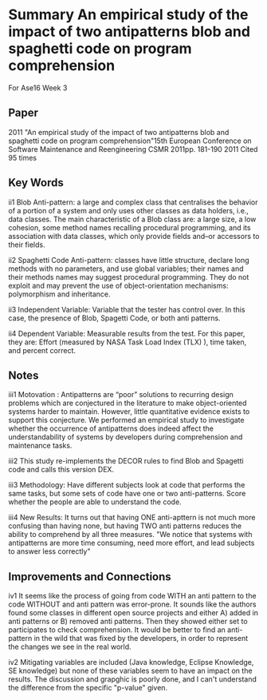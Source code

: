 #  Summary An empirical study of the impact of two antipatterns blob and spaghetti code on program comprehension
For Ase16 Week 3

## Paper

2011  "An empirical study of the impact of two antipatterns blob and spaghetti code on program comprehension"15th European Conference on Software Maintenance and Reengineering CSMR 2011pp. 181-190 2011
Cited 95 times

## Key Words
 
ii1 Blob Anti-pattern:  a large and complex class that centralises the behavior of a portion of a system and only uses other classes as data holders, i.e., data classes.  The main characteristic of a Blob class are: a large size, a low cohesion, some method names recalling procedural programming, and its association with data classes, which only provide fields and–or accessors to their fields.

ii2 Spaghetti Code Anti-pattern:  classes have little structure, declare long methods with no parameters, and use global variables; their names and their methods names may suggest procedural programming. They do not exploit and may prevent the use of object-orientation mechanisms: polymorphism and inheritance.

ii3 Independent Variable:  Variable that the tester has control over.  In this case, the presence of Blob, Spagetti Code, or both anti patterns.

ii4 Dependent Variable:  Measurable results from the test.  For this paper, they are:  Effort (measured by NASA Task Load Index (TLX) ), time taken, and percent correct.

## Notes

iii1 Motovation : Antipatterns are “poor” solutions to recurring design problems which are conjectured in the literature to make object-oriented systems harder to maintain. However, little quantitative evidence exists to support this conjecture.  We performed an empirical study to investigate whether the occurrence of antipatterns does indeed affect the understandability of systems by developers during comprehension and maintenance tasks. 

iii2 This study re-implements the DECOR rules to find Blob and Spagetti code and calls this version DEX.

iii3 Methodology:  Have different subjects look at code that performs the same tasks, but some sets of code have one or two anti-patterns.  Score whether the people are able to understand the code.

iii4 New Results:  It turns out that having ONE anti-apttern is not much more confusing than having none, but having TWO anti patterns reduces the ability to comprehend by all three measures. "We notice that systems with antipatterns are more time consuming, need more effort, and lead subjects to answer less correctly"


## Improvements and Connections

iv1 It seems like the process of going from code WITH an anti pattern to the code WITHOUT and anti pattern was error-prone.  It sounds like the authors found some classes in different open source projects and either A) added in anti patterns or B) removed anti patterns.  Then they showed either set to participates to check comprehension.  It would be better to find an anti-pattern in the wild that was fixed by the developers, in order to represent the changes we see in the real world.

iv2 Mitigating variables are included (Java knowledge, Eclipse Knowledge, SE knowledge) but none of these variables seem to have an impact on the results.  The discussion and grapghic is poorly done, and I can't understand the difference from the specific "p-value" given.


